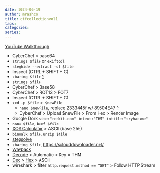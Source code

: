 ```yaml
---
date: 2024-06-19
author: mrashco
title: ctfcollectionvol1
tags: 
categories: 
series:
---
```

[YouTube Walkthrough](https://youtu.be/hwJaHmoHSZ4)
- CyberChef > base64
- `strings $file` or `exiftool`
- `steghide --extract -sf $file`
- Inspect (CTRL + SHIFT + C)
- `zbarimg $file` [^](https://tuxthink.blogspot.com/2014/01/qr-code-encode-and-decode-qr-code-on.html)
- `strings $file`
- CyberChef > Base58
- CyberChef > ROT13 > ROT7
- Inspect (CTRL + SHIFT + C)
- `xxd -p $file > $newFile`
    - `nano $newFile`, replace 2333445f w/ 89504E47 [^](https://en.wikipedia.org/wiki/PNG)
    - CyberChef > Upload $newFile > From Hex > Render Image
- Google Dork `site:"reddit.com" intext:"THM" intitle:"tryhackme"`
- `nano $file`, `beef $file`
- [XOR Calculator](https://xor.pw/#) > ASCII (base 256)
- `binwalk $file`, `unzip $file`
- [stegsolve](https://www.aldeid.com/wiki/Stegsolve)
- `zbarimg $file`, https://sclouddownloader.net/
- [Wayback](https://web.archive.org/web/20200102131252/ttps://www.embeddedhacker.com/)
- [Decode](https://www.dcode.fr/vigenere-cipher) > Automatic > Key = THM
- [Dec](https://www.rapidtables.com/convert/number/decimal-to-hex.html) > [Hex](https://www.rapidtables.com/convert/number/hex-to-decimal.html) > ASCii
- wireshark > filter `http.request.method == “GET”` > Follow HTTP Stream